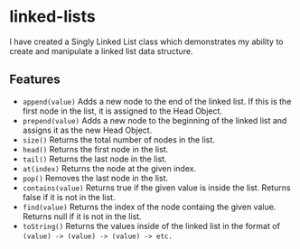 # linked-lists

I have created a Singly Linked List class which demonstrates my ability to create and manipulate a linked list data structure.

## Features

- `append(value)`  Adds a new node to the end of the linked list. If this is the first node in the list, it is assigned to the Head Object.
- `prepend(value)`  Adds a new node to the beginning of the linked list and assigns it as the new Head Object.
- `size()` Returns the total number of nodes in the list.
- `head()` Returns the first node in the list.
- `tail()` Returns the last node in the list.
- `at(index)` Returns the node at the given index.
- `pop()` Removes the last node in the list.
- `contains(value)` Returns true if the given value is inside the list. Returns false if it is not in the list.
- `find(value)` Returns the index of the node containg the given value. Returns null if it is not in the list.
- `toString()` Returns the values inside of the linked list in the format of `(value) -> (value) -> (value) -> etc.`
